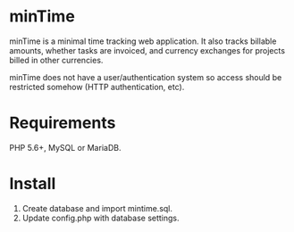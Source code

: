 # minTime
minTime is a minimal time tracking web application. It also tracks billable amounts, whether tasks are invoiced, and currency exchanges for projects billed in other currencies.

minTime does not have a user/authentication system so access should be restricted somehow (HTTP authentication, etc).

# Requirements
PHP 5.6+, MySQL or MariaDB.

# Install
1. Create database and import mintime.sql.
2. Update config.php with database settings. 
